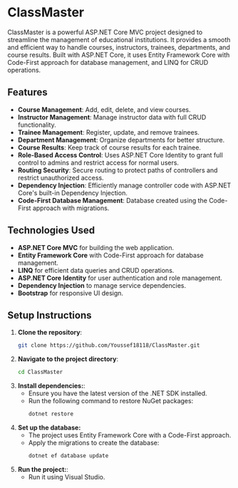 # ClassMaster

ClassMaster is a powerful ASP.NET Core MVC project designed to streamline the management of educational institutions. It provides a smooth and efficient way to handle courses, instructors, trainees, departments, and course results. Built with ASP.NET Core, it uses Entity Framework Core with Code-First approach for database management, and LINQ for CRUD operations.

## Features

- **Course Management**: Add, edit, delete, and view courses.
- **Instructor Management**: Manage instructor data with full CRUD functionality.
- **Trainee Management**: Register, update, and remove trainees.
- **Department Management**: Organize departments for better structure.
- **Course Results**: Keep track of course results for each trainee.
- **Role-Based Access Control**: Uses ASP.NET Core Identity to grant full control to admins and restrict access for normal users.
- **Routing Security**: Secure routing to protect paths of controllers and restrict unauthorized access.
- **Dependency Injection**: Efficiently manage controller code with ASP.NET Core's built-in Dependency Injection.
- **Code-First Database Management**: Database created using the Code-First approach with migrations.

## Technologies Used

- **ASP.NET Core MVC** for building the web application.
- **Entity Framework Core** with Code-First approach for database management.
- **LINQ** for efficient data queries and CRUD operations.
- **ASP.NET Core Identity** for user authentication and role management.
- **Dependency Injection** to manage service dependencies.
- **Bootstrap** for responsive UI design.

## Setup Instructions

1. **Clone the repository**:
   ```bash
   git clone https://github.com/Youssef18118/ClassMaster.git
2. **Navigate to the project directory**:
   ```bash
   cd ClassMaster
3. **Install dependencies:**:
   - Ensure you have the latest version of the .NET SDK installed.
   - Run the following command to restore NuGet packages:
     ```bash
     dotnet restore
4. **Set up the database:**
   - The project uses Entity Framework Core with a Code-First approach.
   - Apply the migrations to create the database:
     ```bash
     dotnet ef database update
5. **Run the project:**:
   - Run it using Visual Studio.           

       
